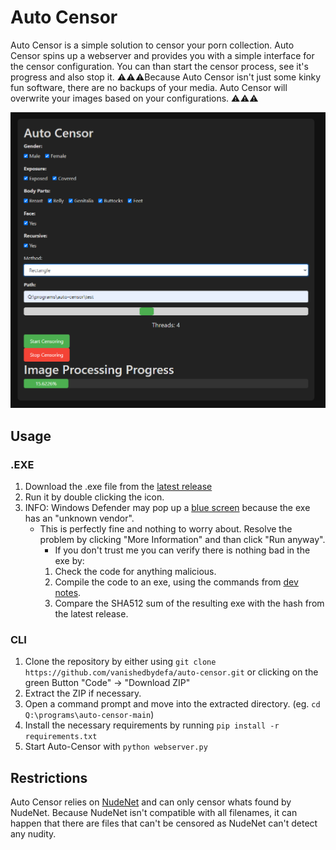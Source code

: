 # Auto Censor
Auto Censor is a simple solution to censor your porn collection. Auto Censor spins up a webserver and provides you with a simple interface for the censor configuration.
You can than start the censor process, see it's progress and also stop it.
⚠️⚠️⚠️Because Auto Censor isn't just some kinky fun software, there are no backups of your media. Auto Censor will overwrite your images based on your configurations. ⚠️⚠️⚠️

<img src="images/gui.PNG"/>

## Usage
### .EXE
1. Download the .exe file from  the [latest release](https://github.com/vanishedbydefa/auto-censor/releases)
2. Run it by double clicking the icon.
3. INFO: Windows Defender may pop up a [blue screen](https://raw.githubusercontent.com/vanishedbydefa/auto-censor/main/images/windows_defender_message.jpeg) because the exe has an "unknown vendor".
   * This is perfectly fine and nothing to worry about. Resolve the problem by clicking "More Information" and than click "Run anyway".
     * If you don't trust me you can verify there is nothing bad in the exe by:
     1. Check the code for anything malicious.
     2. Compile the code to an exe, using the commands from [dev notes](https://github.com/vanishedbydefa/auto-censor/blob/main/dev_notes.md).
     3. Compare the SHA512 sum of the resulting exe with the hash from the latest release.

### CLI
1. Clone the repository by either using `git clone https://github.com/vanishedbydefa/auto-censor.git` or clicking on the green Button "Code" -> "Download ZIP"
2. Extract the ZIP if necessary.
3. Open a command prompt and move into the extracted directory. (eg. `cd Q:\programs\auto-censor-main`)
4. Install the necessary requirements by running `pip install -r requirements.txt`
5. Start Auto-Censor with `python webserver.py`

## Restrictions
Auto Censor relies on [NudeNet](https://github.com/notAI-tech/NudeNet) and can only censor whats found by NudeNet.
Because NudeNet isn't compatible with all filenames, it can happen that there are files that can't be censored as NudeNet can't detect any nudity.
